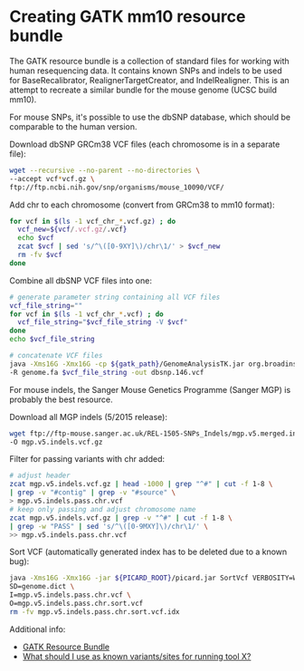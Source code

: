 # Creating GATK mm10 resource bundle


The GATK resource bundle is a collection of standard files for working with human resequencing data.
It contains known SNPs and indels to be used for BaseRecalibrator, RealignerTargetCreator, and IndelRealigner.
This is an attempt to recreate a similar bundle for the mouse genome (UCSC build mm10).

For mouse SNPs, it's possible to use the dbSNP database, which should be comparable to the human version.

Download dbSNP GRCm38 VCF files (each chromosome is in a separate file):
```bash
wget --recursive --no-parent --no-directories \
--accept vcf*vcf.gz \
ftp://ftp.ncbi.nih.gov/snp/organisms/mouse_10090/VCF/
```

Add chr to each chromosome (convert from GRCm38 to mm10 format):
```bash
for vcf in $(ls -1 vcf_chr_*.vcf.gz) ; do
  vcf_new=${vcf/.vcf.gz/.vcf}
  echo $vcf
  zcat $vcf | sed 's/^\([0-9XY]\)/chr\1/' > $vcf_new
  rm -fv $vcf
done
```

Combine all dbSNP VCF files into one:
```bash
# generate parameter string containing all VCF files
vcf_file_string=""
for vcf in $(ls -1 vcf_chr_*.vcf) ; do
  vcf_file_string="$vcf_file_string -V $vcf"
done
echo $vcf_file_string

# concatenate VCF files
java -Xms16G -Xmx16G -cp ${gatk_path}/GenomeAnalysisTK.jar org.broadinstitute.gatk.tools.CatVariants \
-R genome.fa $vcf_file_string -out dbsnp.146.vcf
```

For mouse indels, the Sanger Mouse Genetics Programme (Sanger MGP) is probably the best resource.

Download all MGP indels (5/2015 release):
```bash
wget ftp://ftp-mouse.sanger.ac.uk/REL-1505-SNPs_Indels/mgp.v5.merged.indels.dbSNP142.normed.vcf.gz \
-O mgp.v5.indels.vcf.gz
```

Filter for passing variants with chr added:
```bash
# adjust header
zcat mgp.v5.indels.vcf.gz | head -1000 | grep "^#" | cut -f 1-8 \
| grep -v "#contig" | grep -v "#source" \
> mgp.v5.indels.pass.chr.vcf
# keep only passing and adjust chromosome name
zcat mgp.v5.indels.vcf.gz | grep -v "^#" | cut -f 1-8 \
| grep -w "PASS" | sed 's/^\([0-9MXY]\)/chr\1/' \
>> mgp.v5.indels.pass.chr.vcf
```

Sort VCF (automatically generated index has to be deleted due to a known bug):
```bash
java -Xms16G -Xmx16G -jar ${PICARD_ROOT}/picard.jar SortVcf VERBOSITY=WARNING \
SD=genome.dict \
I=mgp.v5.indels.pass.chr.vcf \
O=mgp.v5.indels.pass.chr.sort.vcf
rm -fv mgp.v5.indels.pass.chr.sort.vcf.idx
```

Additional info:
* [GATK Resource Bundle](https://software.broadinstitute.org/gatk/download/bundle)
* [What should I use as known variants/sites for running tool X?](http://gatkforums.broadinstitute.org/gatk/discussion/1247/what-should-i-use-as-known-variants-sites-for-running-tool-x)
